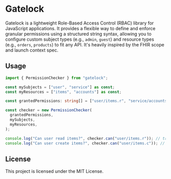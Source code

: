 # Gatelock

Gatelock is a lightweight Role-Based Access Control (RBAC) library for JavaScript applications. It provides a flexible way to define and enforce granular permissions using a structured string syntax, allowing you to configure custom subject types (e.g., `admin`, `guest`) and resource types (e.g., `orders`, `products`) to fit any API. It's heavily inspired by the FHIR scope and launch context spec.

## Usage

```typescript
import { PermissionChecker } from "gatelock";

const mySubjects = ["user", "service"] as const;
const myResources = ["items", "accounts"] as const;

const grantedPermissions: string[] = ["user/items.r", "service/accounts.c"];

const checker = new PermissionChecker(
  grantedPermissions,
  mySubjects,
  myResources,
);

console.log("Can user read items?", checker.can("user/items.r")); // true
console.log("Can user create items?", checker.can("user/items.c")); // false
```

## License

This project is licensed under the MIT License.
